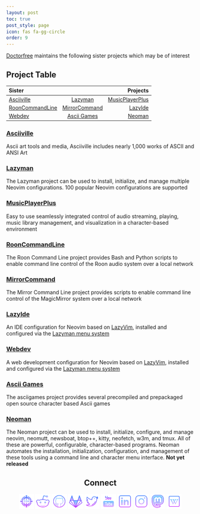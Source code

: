 ```yaml
---
layout: post
toc: true
post_style: page
icon: fas fa-gg-circle
order: 9
---
```


[Doctorfree](https://github.com/doctorfree) maintains the following sister projects which may be of interest

## Project Table

| **Sister** |        | **Projects** |
|:-----------|:------:|-------------:|
| [Asciiville](https://asciiville.dev) | [Lazyman](https://lazyman.dev) | [MusicPlayerPlus](https://musicplayerplus.dev) |
| [RoonCommandLine](https://rooncommand.dev) | [MirrorCommand](https://mirrorcommand.dev) | [LazyIde](https://ide.lazyman.dev) |
| [Webdev](https://webdev.lazyman.dev) | [Ascii Games](https://asciigames.neoman.dev) | [Neoman](https://neoman.dev) |

### [Asciiville](https://asciiville.dev)
Ascii art tools and media, Asciiville includes nearly 1,000 works of ASCII and ANSI Art
### [Lazyman](https://lazyman.dev)
The Lazyman project can be used to install, initialize, and manage multiple Neovim configurations. 100 popular Neovim configurations are supported
### [MusicPlayerPlus](https://musicplayerplus.dev)
Easy to use seamlessly integrated control of audio streaming, playing, music library management, and visualization in a character-based environment
### [RoonCommandLine](https://rooncommand.dev)
The Roon Command Line project provides Bash and Python scripts to enable command line control of the Roon audio system over a local network
### [MirrorCommand](https://mirrorcommand.dev)
The Mirror Command Line project provides scripts to enable command line control of the MagicMirror system over a local network
### [LazyIde](https://ide.lazyman.dev)
An IDE configuration for Neovim based on [LazyVim](https://www.lazyvim.org), installed and configured via the [Lazyman menu system](https://lazyman.dev)
### [Webdev](https://webdev.lazyman.dev)
A web development configuration for Neovim based on [LazyVim](https://www.lazyvim.org/), installed and configured via the [Lazyman menu system](https://lazyman.dev)
### [Ascii Games](https://asciigames.neoman.dev)
The asciigames project provides several precompiled and prepackaged open source character based Ascii games
### [Neoman](https://neoman.dev)
The Neoman project can be used to install, initialize, configure, and manage neovim, neomutt, newsboat, btop++, kitty, neofetch, w3m, and tmux. All of these are powerful, configurable, character-based programs. Neoman automates the installation, initialization, configuration, and management of these tools using a command line and character menu interface. **Not yet released**

<div align="center">
  <h2 id="connect">Connect</h2>
  <p align="center">
    <a href="https://ronrecord.com" target="_blank" rel="noopener">
      <img align="center"
      style="width:40px;height:40px"
      alt="domain"
      src="https://raw.githubusercontent.com/doctorfree/doctorfree/master/icons/domain.png"
    /></a>
    <a href="https://www.reddit.com/user/No-Blackberry-3160" target="_blank" rel="noopener">
      <img align="center"
      style="width:40px;height:40px"
      alt="reddit"
      src="https://raw.githubusercontent.com/doctorfree/doctorfree/master/icons/reddit.png"
    /></a>
    <a href="https://github.com/doctorfree" target="_blank" rel="noopener">
      <img align="center"
      style="width:40px;height:40px"
      alt="github"
      src="https://raw.githubusercontent.com/doctorfree/doctorfree/master/icons/github.png"
    /></a>
    <a href="https://gitlab.com/doctorfree" target="_blank" rel="noopener">
      <img align="center"
      style="width:40px;height:40px"
      alt="gitlab"
      src="https://raw.githubusercontent.com/doctorfree/doctorfree/master/icons/gitlab.png"
    /></a>
    <a href="https://twitter.com/ronrecord" target="_blank" rel="noopener">
      <img align="center"
      style="width:40px;height:40px"
      alt="twitter"
      src="https://raw.githubusercontent.com/doctorfree/doctorfree/master/icons/twitter.png"
    /></a>
    <a href="https://youtube.com/c/doctorfree" target="_blank" rel="noopener">
      <img align="center"
      style="width:40px;height:40px"
      alt="youtube"
      src="https://raw.githubusercontent.com/doctorfree/doctorfree/master/icons/youtube.png"
    /></a>
    <a href="https://linkedin.com/in/ronrecord" target="_blank" rel="noopener">
      <img align="center"
      style="width:40px;height:40px"
      alt="linkedin"
      src="https://raw.githubusercontent.com/doctorfree/doctorfree/master/icons/linkedin.png"
    /></a>
    <a href="https://instagram.com/doctorfree" target="_blank" rel="noopener">
      <img align="center"
      style="width:40px;height:40px"
      alt="instagram"
      src="https://raw.githubusercontent.com/doctorfree/doctorfree/master/icons/instagram.png"
    /></a>
    <a href="https://noc.social/@doctorwhen" target="_blank" rel="noopener">
      <img align="center"
      style="width:40px;height:40px"
      alt="mastodon"
      src="https://raw.githubusercontent.com/doctorfree/doctorfree/master/icons/mastodon.png"
    /></a>
    <a href="https://en.wikipedia.org/wiki/User:Doctorfree" target="_blank" rel="noopener">
      <img align="center"
      style="width:40px;height:40px"
      alt="wikipedia"
      src="https://raw.githubusercontent.com/doctorfree/doctorfree/master/icons/wikipedia.png"
    /></a>
  </p>
</div>
